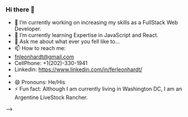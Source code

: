 ### Hi there 👋

- 🔭 I’m currently working on increasing my skills as a FullStack Web Developer.
- 🌱 I’m currently learning Expertise in JavaScript and React.
- 💬 Ask me about what ever you fell like to...
- 📫 How to reach me:
- fnleonhardt@gmail.com
- CellPhone: +1(202)-330-1941
- Linkedin: https://www.linkedin.com/in/ferleonhardt/
- 
- 😄 Pronouns: He/His
- ⚡ Fun fact: Although I am currently living in Washington DC, I am an Argentine LiveStock Rancher.

-->
